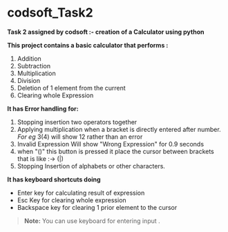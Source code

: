 # codsoft_Task2
**Task 2 assigned by codsoft :- creation of a Calculator using python**

**This project contains a basic calculator that performs :**
  1. Addition
  2. Subtraction
  3. Multiplication
  4. Division
  5. Deletion of 1 element from the current
  6. Clearing whole Expression
  
**It has Error handling for:**
  1. Stopping insertion two operators together
  2. Applying multiplication when a bracket is directly entered after number. _For eg_ 3(4) will show 12 rather than an error
  3. Invalid Expression Will show "Wrong Expression" for 0.9 seconds
  4. when "()" this button is pressed it place the cursor between brackets that is like :-> (|) 
  5. Stopping Insertion of alphabets or other characters.
  
**It has keyboard shortcuts doing**
  - Enter key for calculating result of expression
  - Esc Key for clearing whole expression
  - Backspace key for clearing 1 prior element to the cursor
> **Note:** You can use keyboard for entering input .

